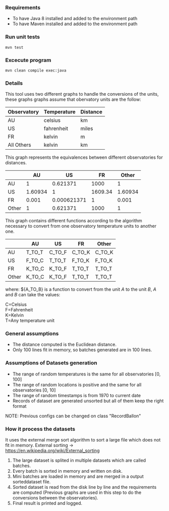 ### Requirements
* To have Java 8 installed and added to the environment path
* To have Maven installed and added to the environment path

### Run unit tests
`mvn test`

### Excecute program
`mvn clean compile exec:java`

### Details

This tool uses two different graphs to handle the conversions of the units, these graphs graphs assume that obervatory units are the follow:

|	Observatory | Temperature	| Distance	|
|-------------|-------------|-----------|
|  AU	        |celsius	    |km	        |
|  US	        |fahrenheit	  |miles	    |
|  FR	        |kelvin	      |m |1	      |
| All Others  |kelvin	      |km	        |


This graph represents the equivalences between different observatories for distances.

|	    |AU	      |US	         |FR	    |Other  |
|-----|---------|------------|--------|-------|
|  AU	|1	      |0.621371	   |1000	  |1      |
|  US	|1.60934	|1	         |1609.34	|1.60934|
|  FR	|0.001	  |0.000621371 |1	      |0.001  |
|Other|1	      |0.621371	   |1000	  |1      |


This graph contains different functions according to the algorithm necessary to convert from one observatory temperature units to another one.

|	    |AU	     |US	    |FR	     |Other   |
|-----|--------|--------|--------|--------|
|  AU	| T_TO_T | C_TO_F | C_TO_K | C_TO_K |
|  US	| F_TO_C | T_TO_T | F_TO_K | F_TO_K |
|  FR	| K_TO_C | K_TO_F | T_TO_T | T_TO_T |
|Other| K_TO_C | K_TO_F | T_TO_T | T_TO_T |

where:
${A_TO_B} is a function to convert from the unit *A* to the unit *B*, *A* and *B* can take the values:  

C=Celsius  
F=Fahrenheit  
K=Kelvin  
T=Any temperature unit  

### General assumptions
- The distance computed is the Euclidean distance.
- Only 100 lines fit in memory, so batches generated are in 100 lines.

### Assumptions of Datasets generation
- The range of random temperatures is the same for all observatories [0, 100]
- The range of random locations is positive and the same for all observatories [0, 10] 
- The range of random timestamps is from 1970 to current date
- Records of dataset are generated unsorted but all of them keep the right format 

NOTE: Previous configs can be changed on class "RecordBallon"

### How it process the datasets
It uses the external merge sort algorithm to sort a large file which does not fit in memory.
External sorting ->  https://en.wikipedia.org/wiki/External_sorting

1. The large dataset is splited in multiple datasets which are called batches.
2. Every batch is sorted in memory and written on disk.
3. Mini batches are loaded in memory and are merged in a output sorteddataset file.
4. Sorted dataset is read from the disk line by line and the requirements are computed (Previous graphs are used in this step to do the conversions between the observatories).
5. Final result is printed and logged. 
